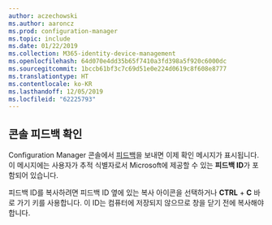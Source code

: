```yaml
---
author: aczechowski
ms.author: aaroncz
ms.prod: configuration-manager
ms.topic: include
ms.date: 01/22/2019
ms.collection: M365-identity-device-management
ms.openlocfilehash: 64d070e4dd35b65f7410a3fd398a5f920c6000dc
ms.sourcegitcommit: 1bccb61bf3c7c69d51e0e224d0619c8f608e8777
ms.translationtype: HT
ms.contentlocale: ko-KR
ms.lasthandoff: 12/05/2019
ms.locfileid: "62225793"
---
```

## <a name="bkmk_feedback"></a> 콘솔 피드백 확인
<!--3556010-->

Configuration Manager 콘솔에서 [피드백](/sccm/core/understand/find-help#product-feedback)을 보내면 이제 확인 메시지가 표시됩니다. 이 메시지에는 사용자가 추적 식별자로서 Microsoft에 제공할 수 있는 **피드백 ID**가 포함되어 있습니다. 

피드백 ID를 복사하려면 피드백 ID 옆에 있는 복사 아이콘을 선택하거나 **CTRL** + **C** 바로 가기 키를 사용합니다. 이 ID는 컴퓨터에 저장되지 않으므로 창을 닫기 전에 복사해야 합니다. 

